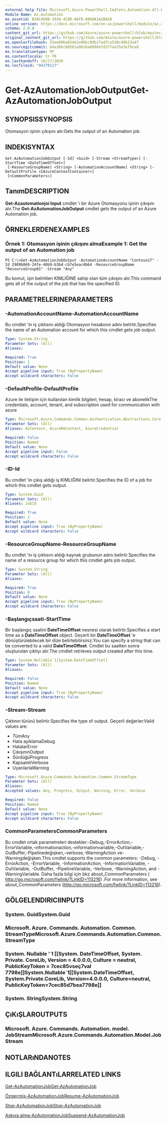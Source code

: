 ```yaml
---
external help file: Microsoft.Azure.PowerShell.Cmdlets.Automation.dll-Help.xml
Module Name: Az.Automation
ms.assetid: B39C4D6B-392A-4C8D-A6FB-886DA1A2BA58
online version: https://docs.microsoft.com/en-us/powershell/module/az.automation/get-azautomationjoboutput
schema: 2.0.0
content_git_url: https://github.com/Azure/azure-powershell/blob/master/src/Automation/Automation/help/Get-AzAutomationJobOutput.md
original_content_git_url: https://github.com/Azure/azure-powershell/blob/master/src/Automation/Automation/help/Get-AzAutomationJobOutput.md
ms.openlocfilehash: 53ae09ba82de2a96bc9db17ad7ca538c48b23a47
ms.sourcegitcommit: b4a38bcb0501a9016a4998efd377aa75d3ef9ce8
ms.translationtype: MT
ms.contentlocale: tr-TR
ms.lasthandoff: 10/27/2020
ms.locfileid: "94279117"
---
```

# <span data-ttu-id="77d44-101">Get-AzAutomationJobOutput</span><span class="sxs-lookup"><span data-stu-id="77d44-101">Get-AzAutomationJobOutput</span></span>

## <span data-ttu-id="77d44-102">SYNOPSIS</span><span class="sxs-lookup"><span data-stu-id="77d44-102">SYNOPSIS</span></span>
<span data-ttu-id="77d44-103">Otomasyon işinin çıkışını alır.</span><span class="sxs-lookup"><span data-stu-id="77d44-103">Gets the output of an Automation job.</span></span>

## <span data-ttu-id="77d44-104">INDEKI</span><span class="sxs-lookup"><span data-stu-id="77d44-104">SYNTAX</span></span>

```
Get-AzAutomationJobOutput [-Id] <Guid> [-Stream <StreamType>] [-StartTime <DateTimeOffset>]
 [-ResourceGroupName] <String> [-AutomationAccountName] <String> [-DefaultProfile <IAzureContextContainer>]
 [<CommonParameters>]
```

## <span data-ttu-id="77d44-105">Tanım</span><span class="sxs-lookup"><span data-stu-id="77d44-105">DESCRIPTION</span></span>
<span data-ttu-id="77d44-106">**Get-Azautomationjoi Input** cmdlet 'ı bir Azure Otomasyonu işinin çıkışını alır.</span><span class="sxs-lookup"><span data-stu-id="77d44-106">The **Get-AzAutomationJobOutput** cmdlet gets the output of an Azure Automation job.</span></span>

## <span data-ttu-id="77d44-107">ÖRNEKLERDEN</span><span class="sxs-lookup"><span data-stu-id="77d44-107">EXAMPLES</span></span>

### <span data-ttu-id="77d44-108">Örnek 1: Otomasyon işinin çıkışını alma</span><span class="sxs-lookup"><span data-stu-id="77d44-108">Example 1: Get the output of an Automation job</span></span>
```
PS C:\>Get-AzAutomationJobOutput -AutomationAccountName "Contoso17" -Id 2989b069-24fe-40b9-b3bd-cb7e5eac4b64 -ResourceGroupName "ResourceGroup01" -Stream "Any"
```

<span data-ttu-id="77d44-109">Bu komut, işin belirtilen KIMLIĞINE sahip olan tüm çıkışını alır.</span><span class="sxs-lookup"><span data-stu-id="77d44-109">This command gets all of the output of the job that has the specified ID.</span></span>

## <span data-ttu-id="77d44-110">PARAMETRELERINE</span><span class="sxs-lookup"><span data-stu-id="77d44-110">PARAMETERS</span></span>

### <span data-ttu-id="77d44-111">-AutomationAccountName</span><span class="sxs-lookup"><span data-stu-id="77d44-111">-AutomationAccountName</span></span>
<span data-ttu-id="77d44-112">Bu cmdlet 'in iş çıktısını aldığı Otomasyon hesabının adını belirtir.</span><span class="sxs-lookup"><span data-stu-id="77d44-112">Specifies the name of an Automation account for which this cmdlet gets job output.</span></span>

```yaml
Type: System.String
Parameter Sets: (All)
Aliases:

Required: True
Position: 1
Default value: None
Accept pipeline input: True (ByPropertyName)
Accept wildcard characters: False
```

### <span data-ttu-id="77d44-113">-DefaultProfile</span><span class="sxs-lookup"><span data-stu-id="77d44-113">-DefaultProfile</span></span>
<span data-ttu-id="77d44-114">Azure ile iletişim için kullanılan kimlik bilgileri, hesap, kiracı ve abonelik</span><span class="sxs-lookup"><span data-stu-id="77d44-114">The credentials, account, tenant, and subscription used for communication with azure</span></span>

```yaml
Type: Microsoft.Azure.Commands.Common.Authentication.Abstractions.Core.IAzureContextContainer
Parameter Sets: (All)
Aliases: AzContext, AzureRmContext, AzureCredential

Required: False
Position: Named
Default value: None
Accept pipeline input: False
Accept wildcard characters: False
```

### <span data-ttu-id="77d44-115">-ID</span><span class="sxs-lookup"><span data-stu-id="77d44-115">-Id</span></span>
<span data-ttu-id="77d44-116">Bu cmdlet 'in çıkış aldığı iş KIMLIĞINI belirtir.</span><span class="sxs-lookup"><span data-stu-id="77d44-116">Specifies the ID of a job for which this cmdlet gets output.</span></span>

```yaml
Type: System.Guid
Parameter Sets: (All)
Aliases: JobId

Required: True
Position: 2
Default value: None
Accept pipeline input: True (ByPropertyName)
Accept wildcard characters: False
```

### <span data-ttu-id="77d44-117">-ResourceGroupName</span><span class="sxs-lookup"><span data-stu-id="77d44-117">-ResourceGroupName</span></span>
<span data-ttu-id="77d44-118">Bu cmdlet 'in iş çıktısını aldığı kaynak grubunun adını belirtir.</span><span class="sxs-lookup"><span data-stu-id="77d44-118">Specifies the name of a resource group for which this cmdlet gets job output.</span></span>

```yaml
Type: System.String
Parameter Sets: (All)
Aliases:

Required: True
Position: 0
Default value: None
Accept pipeline input: True (ByPropertyName)
Accept wildcard characters: False
```

### <span data-ttu-id="77d44-119">-Başlangıçsaati</span><span class="sxs-lookup"><span data-stu-id="77d44-119">-StartTime</span></span>
<span data-ttu-id="77d44-120">Bir başlangıç saatini **DateTimeOffset** nesnesi olarak belirtir.</span><span class="sxs-lookup"><span data-stu-id="77d44-120">Specifies a start time as a **DateTimeOffset** object.</span></span>
<span data-ttu-id="77d44-121">Geçerli bir **DateTimeOffset** 'e dönüştürülebilecek bir dize belirtebilirsiniz.</span><span class="sxs-lookup"><span data-stu-id="77d44-121">You can specify a string that can be converted to a valid **DateTimeOffset**.</span></span>
<span data-ttu-id="77d44-122">Cmdlet bu saatten sonra oluşturulan çıktıyı alır.</span><span class="sxs-lookup"><span data-stu-id="77d44-122">The cmdlet retrieves output created after this time.</span></span>

```yaml
Type: System.Nullable`1[System.DateTimeOffset]
Parameter Sets: (All)
Aliases:

Required: False
Position: Named
Default value: None
Accept pipeline input: True (ByPropertyName)
Accept wildcard characters: False
```

### <span data-ttu-id="77d44-123">-Stream</span><span class="sxs-lookup"><span data-stu-id="77d44-123">-Stream</span></span>
<span data-ttu-id="77d44-124">Çıktının türünü belirtir.</span><span class="sxs-lookup"><span data-stu-id="77d44-124">Specifies the type of output.</span></span>
<span data-ttu-id="77d44-125">Geçerli değerler:</span><span class="sxs-lookup"><span data-stu-id="77d44-125">Valid values are:</span></span> 
- <span data-ttu-id="77d44-126">Tüm</span><span class="sxs-lookup"><span data-stu-id="77d44-126">Any</span></span>
- <span data-ttu-id="77d44-127">Hata ayıklama</span><span class="sxs-lookup"><span data-stu-id="77d44-127">Debug</span></span>
- <span data-ttu-id="77d44-128">Hatalar</span><span class="sxs-lookup"><span data-stu-id="77d44-128">Error</span></span>
- <span data-ttu-id="77d44-129">Çıkışının</span><span class="sxs-lookup"><span data-stu-id="77d44-129">Output</span></span>
- <span data-ttu-id="77d44-130">Sürdüğü</span><span class="sxs-lookup"><span data-stu-id="77d44-130">Progress</span></span>
- <span data-ttu-id="77d44-131">Kapsamlı</span><span class="sxs-lookup"><span data-stu-id="77d44-131">Verbose</span></span>
- <span data-ttu-id="77d44-132">Uyarılarla</span><span class="sxs-lookup"><span data-stu-id="77d44-132">Warning</span></span>

```yaml
Type: Microsoft.Azure.Commands.Automation.Common.StreamType
Parameter Sets: (All)
Aliases:
Accepted values: Any, Progress, Output, Warning, Error, Verbose

Required: False
Position: Named
Default value: None
Accept pipeline input: True (ByPropertyName)
Accept wildcard characters: False
```

### <span data-ttu-id="77d44-133">CommonParameters</span><span class="sxs-lookup"><span data-stu-id="77d44-133">CommonParameters</span></span>
<span data-ttu-id="77d44-134">Bu cmdlet ortak parametreleri destekler:-Debug,-ErrorAction,-ErrorVariable,-ınformationaction,-ınformationvariable,-OutVariable,-OutBuffer,-Pipelinedeğişken,-verbose,-WarningAction ve-Warningdeğişken.</span><span class="sxs-lookup"><span data-stu-id="77d44-134">This cmdlet supports the common parameters: -Debug, -ErrorAction, -ErrorVariable, -InformationAction, -InformationVariable, -OutVariable, -OutBuffer, -PipelineVariable, -Verbose, -WarningAction, and -WarningVariable.</span></span> <span data-ttu-id="77d44-135">Daha fazla bilgi için bkz about_CommonParameters ( http://go.microsoft.com/fwlink/?LinkID=113216) .</span><span class="sxs-lookup"><span data-stu-id="77d44-135">For more information, see about_CommonParameters (http://go.microsoft.com/fwlink/?LinkID=113216).</span></span>

## <span data-ttu-id="77d44-136">GÖLGELENDIRICI</span><span class="sxs-lookup"><span data-stu-id="77d44-136">INPUTS</span></span>

### <span data-ttu-id="77d44-137">System. Guid</span><span class="sxs-lookup"><span data-stu-id="77d44-137">System.Guid</span></span>

### <span data-ttu-id="77d44-138">Microsoft. Azure. Commands. Automation. Common. StreamType</span><span class="sxs-lookup"><span data-stu-id="77d44-138">Microsoft.Azure.Commands.Automation.Common.StreamType</span></span>

### <span data-ttu-id="77d44-139">System. Nullable ' 1 [[System. DateTimeOffset, System. Private. CoreLib, Version = 4.0.0.0, Culture = neutral, PublicKeyToken = 7cec85vseç7val 7798e]]</span><span class="sxs-lookup"><span data-stu-id="77d44-139">System.Nullable\`1[[System.DateTimeOffset, System.Private.CoreLib, Version=4.0.0.0, Culture=neutral, PublicKeyToken=7cec85d7bea7798e]]</span></span>

### <span data-ttu-id="77d44-140">System. String</span><span class="sxs-lookup"><span data-stu-id="77d44-140">System.String</span></span>

## <span data-ttu-id="77d44-141">ÇıKıŞLAR</span><span class="sxs-lookup"><span data-stu-id="77d44-141">OUTPUTS</span></span>

### <span data-ttu-id="77d44-142">Microsoft. Azure. Commands. Automation. model. JobStream</span><span class="sxs-lookup"><span data-stu-id="77d44-142">Microsoft.Azure.Commands.Automation.Model.JobStream</span></span>

## <span data-ttu-id="77d44-143">NOTLARıNDA</span><span class="sxs-lookup"><span data-stu-id="77d44-143">NOTES</span></span>

## <span data-ttu-id="77d44-144">ILGILI BAĞLANTıLAR</span><span class="sxs-lookup"><span data-stu-id="77d44-144">RELATED LINKS</span></span>

[<span data-ttu-id="77d44-145">Get-AzAutomationJob</span><span class="sxs-lookup"><span data-stu-id="77d44-145">Get-AzAutomationJob</span></span>](./Get-AzAutomationJob.md)

[<span data-ttu-id="77d44-146">Özgeçmiş-AzAutomationJob</span><span class="sxs-lookup"><span data-stu-id="77d44-146">Resume-AzAutomationJob</span></span>](./Resume-AzAutomationJob.md)

[<span data-ttu-id="77d44-147">Stop-AzAutomationJob</span><span class="sxs-lookup"><span data-stu-id="77d44-147">Stop-AzAutomationJob</span></span>](./Stop-AzAutomationJob.md)

[<span data-ttu-id="77d44-148">Askıya alma-AzAutomationJob</span><span class="sxs-lookup"><span data-stu-id="77d44-148">Suspend-AzAutomationJob</span></span>](./Suspend-AzAutomationJob.md)


